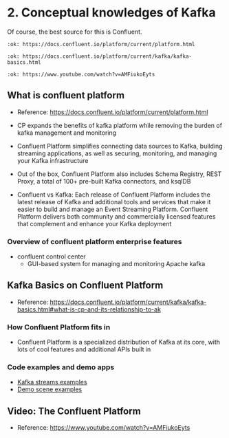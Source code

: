 # 2. Conceptual knowledges of Kafka

Of course, the best source for this is Confluent.

    :ok: https://docs.confluent.io/platform/current/platform.html

    :ok: https://docs.confluent.io/platform/current/kafka/kafka-basics.html

    :ok: https://www.youtube.com/watch?v=AMFiukoEyts

## What is confluent platform

- Reference: <https://docs.confluent.io/platform/current/platform.html>

- CP expands the benefits of kafka platform while removing the burden of kafka management and monitoring
- Confluent Platform simplifies connecting data sources to Kafka, building streaming applications, as well as securing, monitoring, and managing your Kafka infrastructure
- Out of the box, Confluent Platform also includes Schema Registry, REST Proxy, a total of 100+ pre-built Kafka connectors, and ksqlDB
- Confluent vs Kafka: Each release of Confluent Platform includes the latest release of Kafka and additional tools and services that make it easier to build and manage an Event Streaming Platform. Confluent Platform delivers both community and commercially licensed features that complement and enhance your Kafka deployment

### Overview of confluent platform enterprise features

- confluent control center
    - GUI-based system for managing and monitoring Apache kafka

## Kafka Basics on Confluent Platform

- Reference: <https://docs.confluent.io/platform/current/kafka/kafka-basics.html#what-is-cp-and-its-relationship-to-ak>

### How Confluent Platform fits in

- Confluent Platform is a specialized distribution of Kafka at its core, with lots of cool features and additional APIs built in

### Code examples and demo apps

- [Kafka streams examples](https://github.com/confluentinc/kafka-streams-examples/)
- [Demo scene examples](https://github.com/confluentinc/demo-scene/)

## Video: The Confluent Platform

- Reference: <https://www.youtube.com/watch?v=AMFiukoEyts>